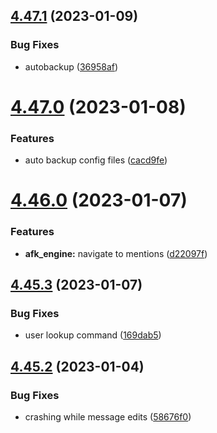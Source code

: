 ## [4.47.1](https://github.com/onesoft-sudo/sudobot/compare/v4.47.0...v4.47.1) (2023-01-09)


### Bug Fixes

* autobackup ([36958af](https://github.com/onesoft-sudo/sudobot/commit/36958afafe687c66429150a2e44b98dbeb0199a7))



# [4.47.0](https://github.com/onesoft-sudo/sudobot/compare/v4.46.0...v4.47.0) (2023-01-08)


### Features

* auto backup config files ([cacd9fe](https://github.com/onesoft-sudo/sudobot/commit/cacd9fe21c128164f71cc62fab565047ea8a8adb))



# [4.46.0](https://github.com/onesoft-sudo/sudobot/compare/v4.45.3...v4.46.0) (2023-01-07)


### Features

* **afk_engine:** navigate to mentions ([d22097f](https://github.com/onesoft-sudo/sudobot/commit/d22097ff2e2209c59a0a69e44ae44594affba94f))



## [4.45.3](https://github.com/onesoft-sudo/sudobot/compare/v4.45.2...v4.45.3) (2023-01-07)


### Bug Fixes

* user lookup command ([169dab5](https://github.com/onesoft-sudo/sudobot/commit/169dab52efcc7c9d6f25758e2f842aabceac7192))



## [4.45.2](https://github.com/onesoft-sudo/sudobot/compare/v4.45.1...v4.45.2) (2023-01-04)


### Bug Fixes

* crashing while message edits ([58676f0](https://github.com/onesoft-sudo/sudobot/commit/58676f0315a976a80782c18a941ae5b3a5c6a45b))



